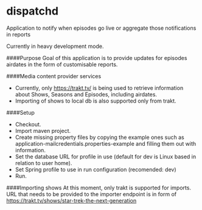 # dispatchd
Application to notify when episodes go live or aggregate those notifications in reports

Currently in heavy development mode.

####Purpose
Goal of this application is to provide updates for episodes airdates in the form of customisable reports.

####Media content provider services
* Currently, only https://trakt.tv/ is being used to retrieve information about Shows, Seasons and Episodes, including airdates.
* Importing of shows to local db is also supported only from trakt.

####Setup 
* Checkout.
* Import maven project.
* Create missing property files by copying the example ones such as application-mailcredentials.properties-example and filling them out with information.
* Set the database URL for profile in use (default for dev is Linux based in relation to user home).
* Set Spring profile to use in run configuration (recomended: dev)
* Run.

####Importing shows
At this moment, only trakt is supported for imports. URL that needs to be provided to the importer endpoint is in form of https://trakt.tv/shows/star-trek-the-next-generation
